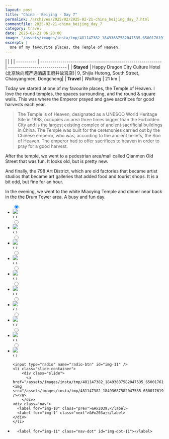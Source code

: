 ```yaml
---
layout: post
title: "China - Beijing - Day 7"
permalink: /archives/2025/02/2025-02-21-china_beijing_day_7.html
commentfile: 2025-02-21-china_beijing_day_7
category: travel
date: 2025-02-21 06:20:00
image: "/assets/images/insta/tmp/481147382_18493687582047535_650017619153439745_n_18005347871546793.jpg"
excerpt: |
  One of my favourite places, the Temple of Heaven. 
---
```


|            |                                                              |
| ---------- | ------------------------------------------------------------ | ----------------------------- |
| **Stayed** | Happy Dragon City Culture Hotel (北京映向城严选酒店王府井故宫店)| 9, Shijia Hutong, South Street, Chaoyangmen, Dongcheng|
| **Travel** | _Walking_                                                    |      21 km    |


Today we started at one of my favourite places, the Temple of Heaven. I love the round temples, the spaces surrounding, and the round & square walls. This was where the Emperor prayed and gave sacrifices for good harvests each year. 

>  The Temple is of Heaven, designated as a UNESCO World Heritage Site in 1998, occupies an area three times bigger than the Forbidden City and is the largest existing complex of ancient sacrificial buildings in China. The Temple was built for the ceremonies carried out by the Chinese emperor, who was, according to the ancient beliefs, the Son of Heaven. The emperor had to offer sacrifices to heaven in order to pray for a good harvest. 

After the temple, we went to a pedestrian area/mall called Qianmen Old Street that was fun.  It looks old, but is pretty new.

And finally, the 798 Art District, which are old factories that became artist studios that became art galleries that added food and tourist shops. It is a bit odd, but fine for an hour. 

In the evening, we went to the white Miaoying Temple and dinner near back in the the Drum Tower area. A busy and fun day.


<ul class="slides">
    <input type="radio" name="radio-btn" id="img-1" checked="checked" />
    <li class="slide-container">
        <div class="slide">
          <a href="/assets/images/insta/tmp/481001799_18493687612047535_4282423417018789087_n_18487418449056541.jpg"><img src="/assets/images/insta/tmp/481001799_18493687612047535_4282423417018789087_n_18487418449056541.jpg" /></a>
        </div>
    <div class="nav">
      <label for="img-11" class="prev">&#x2039;</label>
      <label for="img-2" class="next">&#x203a;</label>
    </div>
    </li>
        <input type="radio" name="radio-btn" id="img-2"  />
    <li class="slide-container">
        <div class="slide">
          <a href="/assets/images/insta/tmp/481139186_18493687642047535_6350839429507154935_n_18060128263953955.jpg"><img src="/assets/images/insta/tmp/481139186_18493687642047535_6350839429507154935_n_18060128263953955.jpg" /></a>
        </div>
    <div class="nav">
      <label for="img-1" class="prev">&#x2039;</label>
      <label for="img-3" class="next">&#x203a;</label>
    </div>
    </li>
        <input type="radio" name="radio-btn" id="img-3"  />
    <li class="slide-container">
        <div class="slide">
          <a href="/assets/images/insta/tmp/480737776_18493687651047535_1767220273474233569_n_18043786244355290.jpg"><img src="/assets/images/insta/tmp/480737776_18493687651047535_1767220273474233569_n_18043786244355290.jpg" /></a>
        </div>
    <div class="nav">
      <label for="img-2" class="prev">&#x2039;</label>
      <label for="img-4" class="next">&#x203a;</label>
    </div>
    </li>
        <input type="radio" name="radio-btn" id="img-4"  />
    <li class="slide-container">
        <div class="slide">
          <a href="/assets/images/insta/tmp/481384207_18493687669047535_7286920892858423877_n_17848890243408930.jpg"><img src="/assets/images/insta/tmp/481384207_18493687669047535_7286920892858423877_n_17848890243408930.jpg" /></a>
        </div>
    <div class="nav">
      <label for="img-3" class="prev">&#x2039;</label>
      <label for="img-5" class="next">&#x203a;</label>
    </div>
    </li>
        <input type="radio" name="radio-btn" id="img-5"  />
    <li class="slide-container">
        <div class="slide">
          <a href="/assets/images/insta/tmp/481379611_18493687696047535_687176576428034630_n_17862875826347946.jpg"><img src="/assets/images/insta/tmp/481379611_18493687696047535_687176576428034630_n_17862875826347946.jpg" /></a>
        </div>
    <div class="nav">
      <label for="img-4" class="prev">&#x2039;</label>
      <label for="img-6" class="next">&#x203a;</label>
    </div>
    </li>
        <input type="radio" name="radio-btn" id="img-6"  />
    <li class="slide-container">
        <div class="slide">
          <a href="/assets/images/insta/tmp/481000473_18493687732047535_2645018513166947802_n_17937723830986000.jpg"><img src="/assets/images/insta/tmp/481000473_18493687732047535_2645018513166947802_n_17937723830986000.jpg" /></a>
        </div>
    <div class="nav">
      <label for="img-5" class="prev">&#x2039;</label>
      <label for="img-7" class="next">&#x203a;</label>
    </div>
    </li>
        <input type="radio" name="radio-btn" id="img-7"  />
    <li class="slide-container">
        <div class="slide">
          <a href="/assets/images/insta/tmp/481224788_18493687957047535_8070013507103184866_n_18071843344751974.jpg"><img src="/assets/images/insta/tmp/481224788_18493687957047535_8070013507103184866_n_18071843344751974.jpg" /></a>
        </div>
    <div class="nav">
      <label for="img-6" class="prev">&#x2039;</label>
      <label for="img-8" class="next">&#x203a;</label>
    </div>
    </li>
        <input type="radio" name="radio-btn" id="img-8"  />
    <li class="slide-container">
        <div class="slide">
          <a href="/assets/images/insta/tmp/480676493_18493687972047535_43202697396929702_n_18071187457771815.jpg"><img src="/assets/images/insta/tmp/480676493_18493687972047535_43202697396929702_n_18071187457771815.jpg" /></a>
        </div>
    <div class="nav">
      <label for="img-7" class="prev">&#x2039;</label>
      <label for="img-9" class="next">&#x203a;</label>
    </div>
    </li>
        <input type="radio" name="radio-btn" id="img-9"  />
    <li class="slide-container">
        <div class="slide">
          <a href="/assets/images/insta/tmp/481152357_18493687993047535_3891630003182532366_n_18032369459561718.jpg"><img src="/assets/images/insta/tmp/481152357_18493687993047535_3891630003182532366_n_18032369459561718.jpg" /></a>
        </div>
    <div class="nav">
      <label for="img-8" class="prev">&#x2039;</label>
      <label for="img-10" class="next">&#x203a;</label>
    </div>
    </li>
        <input type="radio" name="radio-btn" id="img-10"  />
    <li class="slide-container">
        <div class="slide">
          <a href="/assets/images/insta/tmp/481090640_18493688005047535_3122788586463774220_n_17904162060102945.jpg"><img src="/assets/images/insta/tmp/481090640_18493688005047535_3122788586463774220_n_17904162060102945.jpg" /></a>
        </div>
    <div class="nav">
      <label for="img-9" class="prev">&#x2039;</label>
      <label for="img-11" class="next">&#x203a;</label>
    </div>
    </li>
    
    <input type="radio" name="radio-btn" id="img-11" />
    <li class="slide-container">
        <div class="slide">
          <a href="/assets/images/insta/tmp/481147382_18493687582047535_650017619153439745_n_18005347871546793.jpg"><img src="/assets/images/insta/tmp/481147382_18493687582047535_650017619153439745_n_18005347871546793.jpg" /></a>
        </div>
    <div class="nav">
      <label for="img-10" class="prev">&#x2039;</label>
      <label for="img-1" class="next">&#x203a;</label>
    </div>
    </li>
			
<li class="nav-dots">
      <label for="img-1" class="nav-dot" id="img-dot-1"></label>
      <label for="img-2" class="nav-dot" id="img-dot-2"></label>
      <label for="img-3" class="nav-dot" id="img-dot-3"></label>
      <label for="img-4" class="nav-dot" id="img-dot-4"></label>
      <label for="img-5" class="nav-dot" id="img-dot-5"></label>
      <label for="img-6" class="nav-dot" id="img-dot-6"></label>
      <label for="img-7" class="nav-dot" id="img-dot-7"></label>
      <label for="img-8" class="nav-dot" id="img-dot-8"></label>
      <label for="img-9" class="nav-dot" id="img-dot-9"></label>
      <label for="img-10" class="nav-dot" id="img-dot-10"></label>

      <label for="img-11" class="nav-dot" id="img-dot-11"></label>

</li>
</ul>        
             

		